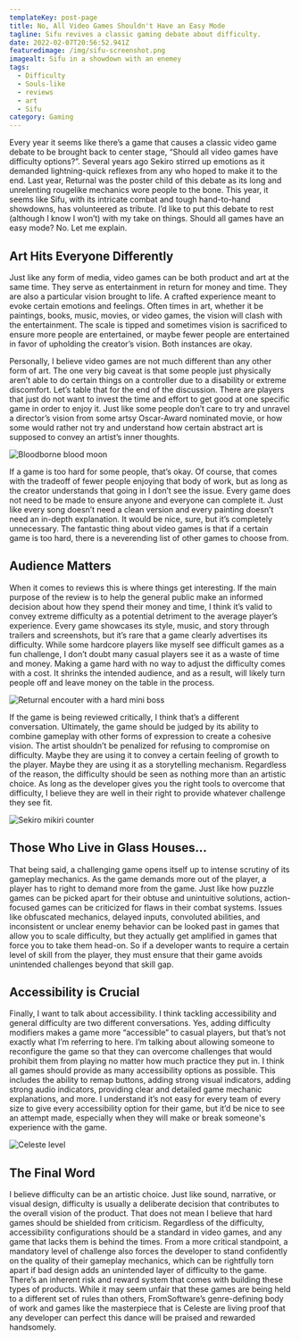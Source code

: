 ```yaml
---
templateKey: post-page
title: No, All Video Games Shouldn't Have an Easy Mode
tagline: Sifu revives a classic gaming debate about difficulty.
date: 2022-02-07T20:56:52.941Z
featuredimage: /img/sifu-screenshot.png
imagealt: Sifu in a showdown with an enemey
tags:
  - Difficulty
  - Souls-like
  - reviews
  - art
  - Sifu
category: Gaming
---
```

Every year it seems like there’s a game that causes a classic video game debate to be brought back to center stage, “Should all video games have difficulty options?”. Several years ago Sekiro stirred up emotions as it demanded lightning-quick reflexes from any who hoped to make it to the end. Last year, Returnal was the poster child of this debate as its long and unrelenting rougelike mechanics wore people to the bone. This year, it seems like Sifu, with its intricate combat and tough hand-to-hand showdowns, has volunteered as tribute. I’d like to put this debate to rest (although I know I won’t) with my take on things. Should all games have an easy mode? No. Let me explain.

## Art Hits Everyone Differently

Just like any form of media, video games can be both product and art at the same time. They serve as entertainment in return for money and time. They are also a particular vision brought to life. A crafted experience meant to evoke certain emotions and feelings. Often times in art, whether it be paintings, books, music, movies, or video games, the vision will clash with the entertainment. The scale is tipped and sometimes vision is sacrificed to ensure more people are entertained, or maybe fewer people are entertained in favor of upholding the creator’s vision. Both instances are okay.

Personally, I believe video games are not much different than any other form of art. The one very big caveat is that some people just physically aren’t able to do certain things on a controller due to a disability or extreme discomfort. Let’s table that for the end of the discussion. There are players that just do not want to invest the time and effort to get good at one specific game in order to enjoy it. Just like some people don’t care to try and unravel a director’s vision from some artsy Oscar-Award nominated movie, or how some would rather not try and understand how certain abstract art is supposed to convey an artist’s inner thoughts.

![Bloodborne blood moon](/img/1_u___b_h_______b________.0.0.jpg "Bloodborne blood moon")

If a game is too hard for some people, that’s okay.  Of course, that comes with the tradeoff of fewer people enjoying that body of work, but as long as the creator understands that going in I don’t see the issue. Every game does not need to be made to ensure anyone and everyone can complete it. Just like every song doesn’t need a clean version and every painting doesn’t need an in-depth explanation. It would be nice, sure, but it’s completely unnecessary. The fantastic thing about video games is that if a certain game is too hard, there is a neverending list of other games to choose from. 

## Audience Matters

When it comes to reviews this is where things get interesting. If the main purpose of the review is to help the general public make an informed decision about how they spend their money and time, I think it’s valid to convey extreme difficulty as a potential detriment to the average player’s experience. Every game showcases its style, music, and story through trailers and screenshots, but it’s rare that a game clearly advertises its difficulty. While some hardcore players like myself see difficult games as a fun challenge, I don’t doubt many casual players see it as a waste of time and money. Making a game hard with no way to adjust the difficulty comes with a cost. It shrinks the intended audience, and as a result, will likely turn people off and leave money on the table in the process. 

![Returnal encouter with a hard mini boss](/img/returnal-selene-vs-mini-boss.jpg "Returnal encouter with a hard mini boss")

If the game is being reviewed critically, I think that’s a different conversation. Ultimately, the game should be judged by its ability to combine gameplay with other forms of expression to create a cohesive vision. The artist shouldn’t be penalized for refusing to compromise on difficulty. Maybe they are using it to convey a certain feeling of growth to the player. Maybe they are using it as a storytelling mechanism.  Regardless of the reason, the difficulty should be seen as nothing more than an artistic choice. As long as the developer gives you the right tools to overcome that difficulty, I believe they are well in their right to provide whatever challenge they see fit.

![Sekiro mikiri counter](/img/015s7w8borumchblqfnwd34-12..v1569473132.jpg "Sekiro mikiri counter")

## Those Who Live in Glass Houses...

That being said, a challenging game opens itself up to intense scrutiny of its gameplay mechanics. As the game demands more out of the player, a player has to right to demand more from the game. Just like how puzzle games can be picked apart for their obtuse and unintuitive solutions, action-focused games can be criticized for flaws in their combat systems. Issues like obfuscated mechanics, delayed inputs, convoluted abilities, and inconsistent or unclear enemy behavior can be looked past in games that allow you to scale difficulty, but they actually get amplified in games that force you to take them head-on. So if a developer wants to require a certain level of skill from the player, they must ensure that their game avoids unintended challenges beyond that skill gap.

## Accessibility is Crucial

Finally, I want to talk about accessibility. I think tackling accessibility and general difficulty are two different conversations. Yes, adding difficulty modifiers makes a game more “accessible” to casual players, but that’s not exactly what I’m referring to here. I’m talking about allowing someone to reconfigure the game so that they can overcome challenges that would prohibit them from playing no matter how much practice they put in. I think all games should provide as many accessibility options as possible. This includes the ability to remap buttons, adding strong visual indicators, adding strong audio indicators, providing clear and detailed game mechanic explanations, and more. I understand it’s not easy for every team of every size to give every accessibility option for their game, but it’d be nice to see an attempt made, especially when they will make or break someone's experience with the game.

![Celeste level](/img/switch_celeste_screen41.png "Celeste level")

## The Final Word

I believe difficulty can be an artistic choice. Just like sound, narrative, or visual design, difficulty is usually a deliberate decision that contributes to the overall vision of the product. That does not mean I believe that hard games should be shielded from criticism. Regardless of the difficulty, accessibility configurations should be a standard in video games, and any game that lacks them is behind the times. From a more critical standpoint, a mandatory level of challenge also forces the developer to stand confidently on the quality of their gameplay mechanics, which can be rightfully torn apart if bad design adds an unintended layer of difficulty to the game. There’s an inherent risk and reward system that comes with building these types of products. While it may seem unfair that these games are being held to a different set of rules than others, FromSoftware’s genre-defining body of work and games like the masterpiece that is Celeste are living proof that any developer can perfect this dance will be praised and rewarded handsomely.